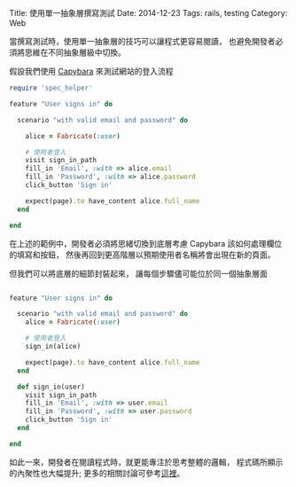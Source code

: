 Title: 使用單一抽象層撰寫測試
Date: 2014-12-23
Tags: rails, testing
Category: Web


當撰寫測試時，使用單一抽象層的技巧可以讓程式更容易閱讀，
也避免開發者必須將思維在不同抽象層級中切換。


假設我們使用 [Capybara](https://github.com/jnicklas/capybara)
來測試網站的登入流程

```ruby
require 'spec_helper'

feature "User signs in" do

  scenario "with valid email and password" do

    alice = Fabricate(:user)

    # 使用者登入
    visit sign_in_path
    fill_in 'Email', :with => alice.email
    fill_in 'Password', :with => alice.password
    click_button 'Sign in'

    expect(page).to have_content alice.full_name
  end

end
```

在上述的範例中，開發者必須將思緒切換到底層考慮
Capybara 該如何處理欄位的填寫和按鈕，
然後再回到更高階層以預期使用者名稱將會出現在新的頁面。

但我們可以將底層的細節封裝起來，
讓每個步驟儘可能位於同一個抽象層面

```ruby

feature "User signs in" do

  scenario "with valid email and password" do
    alice = Fabricate(:user)

    # 使用者登入
    sign_in(alice)

    expect(page).to have_content alice.full_name
  end

  def sign_in(user)
    visit sign_in_path
    fill_in 'Email', :with => user.email
    fill_in 'Password', :with => user.password
    click_button 'Sign in'
  end

end
```

如此一來，開發者在閱讀程式時，就更能專注於思考整體的邏輯，
程式碼所顯示的內聚性也大幅提升;
更多的相關討論可參考[這裡](http://robots.thoughtbot.com/acceptance-tests-at-a-single-level-of-abstraction)。
